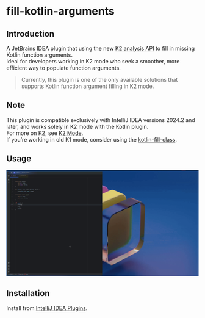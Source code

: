 # fill-kotlin-arguments

## Introduction

A JetBrains IDEA plugin that using the new [K2 analysis API](https://kotlin.github.io/analysis-api) to fill in missing Kotlin function arguments.<br/>
Ideal for developers working in K2 mode who seek a smoother, more efficient way to populate function arguments.

> Currently, this plugin is one of the only available solutions that supports Kotlin function argument filling in K2 mode.

## Note

This plugin is compatible exclusively with IntelliJ IDEA versions 2024.2 and later, and works solely in K2 mode with the Kotlin plugin.<br/>
For more on K2, see [K2 Mode]((https://blog.jetbrains.com/idea/2024/08/meet-the-renovated-kotlin-support-k2-mode/)).<br/>
If you’re working in old K1 mode, consider using the [kotlin-fill-class](https://github.com/suusan2go/kotlin-fill-class).<br/>

## Usage

![](https://raw.githubusercontent.com/orange-guo/fill-kotlin-arguments/main/screencast.gif)

## Installation

Install from [IntelliJ IDEA Plugins](https://plugins.jetbrains.com/plugin/25789-fill-kotlin-arguments).
